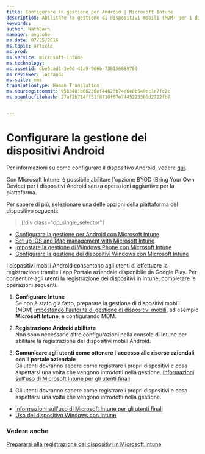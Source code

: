 ```yaml
---
title: Configurare la gestione per Android | Microsoft Intune
description: Abilitare la gestione di dispositivi mobili (MDM) per i dispositivi Android e KNOX con Microsoft Intune.
keywords: 
author: NathBarn
manager: angrobe
ms.date: 07/25/2016
ms.topic: article
ms.prod: 
ms.service: microsoft-intune
ms.technology: 
ms.assetid: dbe5cad1-3e0d-41a9-966b-738156089700
ms.reviewer: lacranda
ms.suite: ems
translationtype: Human Translation
ms.sourcegitcommit: 95b3401b66256ef44623b74e6e0b549ec1e7fc2c
ms.openlocfilehash: 27af2b714ff51f8710f67e7445225366d2722fb7


---
```


# Configurare la gestione dei dispositivi Android
Per informazioni su come configurare il dispositivo Android, vedere [qui](../enduser/using-your-android-device-with-intune.md).

Con Microsoft Intune, è possibile abilitare l'opzione BYOD (Bring Your Own Device) per i dispositivi Android senza operazioni aggiuntive per la piattaforma.

Per sapere di più, selezionare una delle opzioni della piattaforma del dispositivo seguenti:

> [!div class="op_single_selector"]
- [Configurare la gestione per Android con Microsoft Intune](set-up-android-management-with-microsoft-intune.md)
- [Set up iOS and Mac management with Microsoft Intune](set-up-ios-and-mac-management-with-microsoft-intune.md)
- [Impostare la gestione di Windows Phone con Microsoft Intune](set-up-windows-phone-management-with-microsoft-intune.md)
- [Configurare la gestione dei dispositivi Windows con Microsoft Intune](set-up-windows-device-management-with-microsoft-intune.md)

I dispositivi mobili Android consentono agli utenti di effettuare la registrazione tramite l'app Portale aziendale disponibile da Google Play. Per consentire agli utenti la registrazione dei dispositivi in Intune, completare le operazioni seguenti.

1.  **Configurare Intune**<br>
    Se non è stato già fatto, preparare la gestione di dispositivi mobili (MDM) [impostando l'autorità di gestione di dispositivi mobili](get-ready-to-enroll-devices-in-microsoft-intune.md#set-mobile-device-management-authority), ad esempio **Microsoft Intune**, e configurando MDM.

2.  **Registrazione Android abilitata**<br>
    Non sono necessarie altre configurazioni nella console di Intune per abilitare la registrazione dei dispositivi mobili Android.

3.  **Comunicare agli utenti come ottenere l'accesso alle risorse aziendali con il portale aziendale**<br>
    Gli utenti dovranno sapere come registrare i propri dispositivi e cosa aspettarsi una volta che vengono introdotti nella gestione. [Informazioni sull'uso di Microsoft Intune per gli utenti finali](what-to-tell-your-end-users-about-using-microsoft-intune.md)

4.  Gli utenti dovranno sapere come registrare i propri dispositivi e cosa aspettarsi una volta che vengono introdotti nella gestione.
  - [Informazioni sull'uso di Microsoft Intune per gli utenti finali](what-to-tell-your-end-users-about-using-microsoft-intune.md)
  - [Uso del dispositivo Windows con Intune](../enduser/using-your-android-device-with-intune.md)

### Vedere anche
[Prepararsi alla registrazione dei dispositivi in Microsoft Intune](get-ready-to-enroll-devices-in-microsoft-intune.md)



<!--HONumber=Aug16_HO4-->


